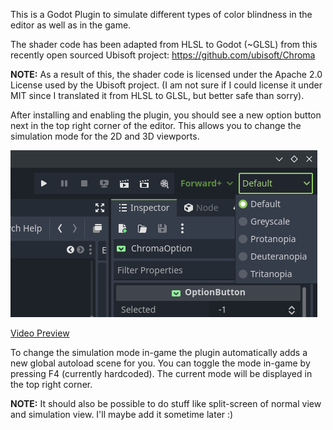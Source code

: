 This is a Godot Plugin to simulate different types of color blindness in the editor as well as in the game.

The shader code has been adapted from HLSL to Godot (~GLSL) from this recently open sourced Ubisoft project: https://github.com/ubisoft/Chroma

**NOTE:** As a result of this, the shader code is licensed under the Apache 2.0 License used by the Ubisoft project.
(I am not sure if I could license it under MIT since I translated it from HLSL to GLSL, but better safe than sorry).

After installing and enabling the plugin, you should see a new option button next in the top right corner of the editor. This allows you to change the simulation mode for the 2D and 3D viewports.

![Editor Screenshot](https://raw.githubusercontent.com/Sch1nken/ChromaGD/refs/heads/main/github_images/editor_screenshot.png)

[Video Preview](https://raw.githubusercontent.com/Sch1nken/ChromaGD/refs/heads/main/github_images/video_preview.mp4)

To change the simulation mode in-game the plugin automatically adds a new global autoload scene for you. You can toggle the mode in-game by pressing F4 (currently hardcoded). The current mode will be displayed in the top right corner.

**NOTE:** It should also be possible to do stuff like split-screen of normal view and simulation view. I'll maybe add it sometime later :)
